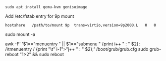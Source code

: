 ```
sudo apt install qemu-kvm genisoimage
```

Add /etc/fstab entry for 9p mount
```
hostshare   /path/to/mount 9p  trans=virtio,version=9p2000.L   0   0
```

sudo mount -a

awk -F\' '$1=="menuentry " || $1=="submenu " {print i++ " : " $2}; /\tmenuentry / {print "\t" i-1">"j++ " : " $2};' /boot/grub/grub.cfg
sudo grub-reboot "1>2" && sudo reboot

